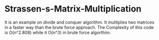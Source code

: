 # Strassen-s-Matrix-Multiplication
It is an example on divide and conquer algorithm. It multiplies two matrices in a faster way than the brute force approach. The Complexity of this code is O(n^2.808) while it O(n^3) in brute force algorthim. 
